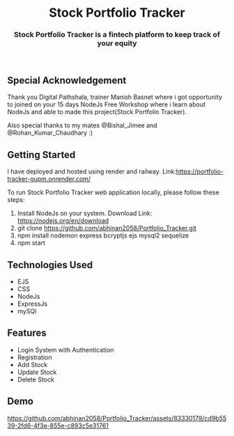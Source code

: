# <h1 align="center"> Stock Portfolio Tracker </h1>
<h3 align="center">Stock Portfolio Tracker is a fintech platform to keep track of your equity</h3>
<br>


## Special Acknowledgement
Thank you Digital Pathshala, trainer Manish Basnet where i got opportunity to joined on your 15 days
NodeJs Free Workshop where i learn about NodeJs and able to made this project(Stock Portfolio Tracker).

Also special thanks to my mates @Bishal_Jimee and @Rohan_Kumar_Chaudhary :)

## Getting Started
I have deployed and hosted using render and railway.
Link:https://portfolio-tracker-gupm.onrender.com/

To run Stock Portfolio Tracker web application locally, please follow these steps:
1. Install NodeJs on your system. Download Link: https://nodejs.org/en/download
2. git clone https://github.com/abhinan2058/Portfolio_Tracker.git
3. npm install nodemon express bcryptjs ejs mysql2 sequelize
4. npm start

## Technologies Used

- EJS
- CSS
- NodeJs
- ExpressJs
- mySQl

## Features

- Login System with Authentication
- Registration
- Add Stock 
- Update Stock
- Delete Stock

## Demo


https://github.com/abhinan2058/Portfolio_Tracker/assets/83330179/cd9b5539-2fd6-4f3e-855e-c893c5e31761
